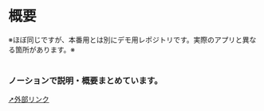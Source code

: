 # 概要
※ほぼ同じですが、本番用とは別にデモ用レポジトリです。実際のアプリと異なる箇所があります。※<br><br>
### ノーションで説明・概要まとめています。<br>
[➚外部リンク](https://giddy-blinker-194.notion.site/Web-1819e3f985b880c0bd26f400b3b97d2d?pvs=74)
